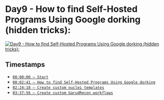 # Day9 - How to find Self-Hosted Programs Using Google dorking (hidden tricks):
[![Day9 - How to find Self-Hosted Programs Using Google dorking (hidden tricks):](https://img.youtube.com/vi/KPHZ7p4Snag/maxresdefault.jpg)](https://youtu.be/KPHZ7p4Snag)

## Timestamps
- [`00:00:00 — Start`](https://youtu.be/KPHZ7p4Snag?t=0)
- [`00:02:41 — How to find Self-Hosted Programs Using Google dorking`](https://youtu.be/KPHZ7p4Snag?t=161)
- [`02:24:18 — Create custom nuclei templates`](https://youtu.be/KPHZ7p4Snag?t=8658)
- [`03:37:56 — Create custom GarudRecon workflows`](https://youtu.be/KPHZ7p4Snag?t=13076)
